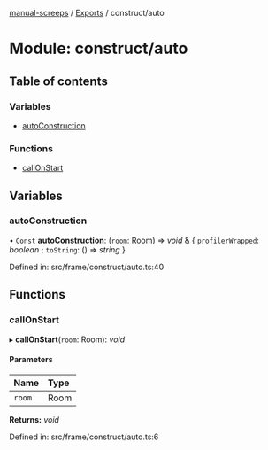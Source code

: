 [manual-screeps](../README.md) / [Exports](../modules.md) / construct/auto

# Module: construct/auto

## Table of contents

### Variables

- [autoConstruction](construct_auto.md#autoconstruction)

### Functions

- [callOnStart](construct_auto.md#callonstart)

## Variables

### autoConstruction

• `Const` **autoConstruction**: (`room`: Room) => *void* & { `profilerWrapped`: *boolean* ; `toString`: () => *string*  }

Defined in: src/frame/construct/auto.ts:40

## Functions

### callOnStart

▸ **callOnStart**(`room`: Room): *void*

#### Parameters

| Name | Type |
| :------ | :------ |
| `room` | Room |

**Returns:** *void*

Defined in: src/frame/construct/auto.ts:6
